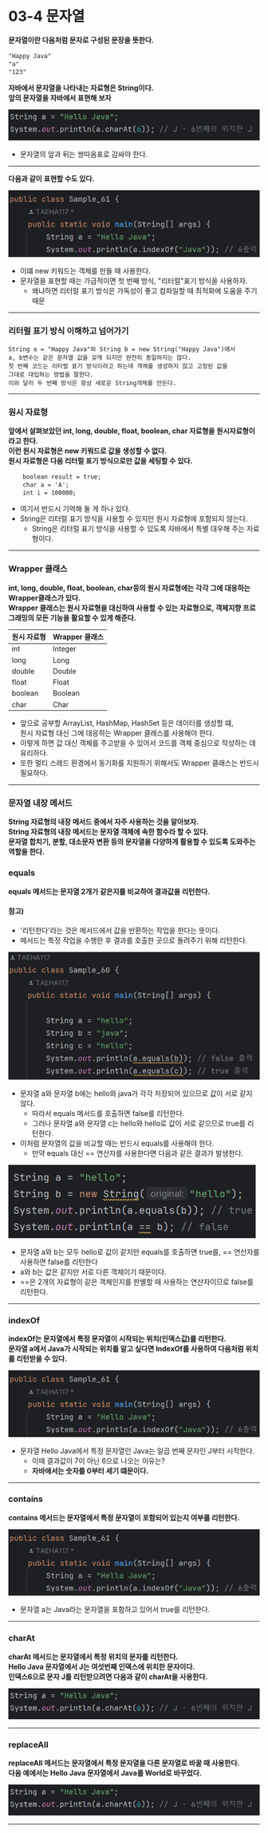 # 03-4 문자열
<b>문자열이란 다음처럼 문자로 구성된 문장을 뜻한다.</b>
```
"Happy Java"
"a"
"123"
```
<b>자바에서 문자열을 나타내는 자료형은 String이다. <br>
앞의 문자열을 자바에서 표현해 보자</b>

![img.png](image/img.png)

* 문자열의 앞과 뒤는 쌍따옴표로 감싸야 한다.

---

<b>다음과 같이 표현할 수도 있다.</b>

![img_1.png](image/img_1.png)

* 이떄 new 키워드는 객체를 만들 때 사용한다.
* 문자열을 표현할 때는 가급적이면 첫 번째 방식, "리터럴"표기 방식을 사용하자.
  - 왜냐하면 리터럴 표기 방식은 가독성이 좋고 컴파일할 때 최적화에 도움을 주기 때문

---
### 리터럴 표기 방식 이해하고 넘어가기
```
String a = "Happy Java"와 String b = new String("Happy Java")에서
a, b변수는 같은 문자열 값을 갖게 되지만 완전히 동일하지는 않다.
첫 번째 코드는 리터럴 표기 방식이라고 하는데 객체를 생성하지 않고 고정된 값을
그대로 대입하는 방법을 말한다.
이와 달리 두 번째 방식은 항상 새로운 String객체를 만든다.
```

---

### 원시 자료형
<b> 앞에서 살펴보았던 int, long, double, float, boolean, char 자료형을 원시자료형이라고 한다.<br>
이런 원시 자료형은 new 키워드로 값을 생성할 수 없다. <br>
원시 자료형은 다음 리터럴 표기 방식으로만 값을 세팅할 수 있다.</b>

```
    boolean result = true;
    char a = 'A';
    int i = 100000;
```

* 여기서 반드시 기억해 둘 게 하나 있다.
* String은 리터럴 표기 방식을 사용할 수 있지만 원시 자료형에 포함되지 않는다.
  - String은 리터럴 표기 방식을 사용할 수 있도록 자바에서 특별 대우해 주는 자료형이다.
---

### Wrapper 클래스
<b>int, long, double, float, boolean, char등의 원시 자료형에는 각각 그에 대응하는 Wrapper클래스가 있다.<br>
Wrapper 클래스는 원시 자료형을 대신하여 사용할 수 있는 자료형으로, 객체지향 프로그래밍의 모든 기능을 활요할 수 있게 해준다.</b>

| 원시 자료형  | Wrapper 클래스 |
|---------|-------------|
| int     | Integer     |
| long    | Long        |
| double  | Double      |
| float   | Float       |
| boolean | Boolean     |
| char    | Char        |

* 앞으로 공부할 ArrayList, HashMap, HashSet 등은 데이터를 생성할 떄, <br>
원시 자료형 대신 그에 대응하는 Wrapper 클래스를 사용해야 한다.
* 이렇게 하면 값 대신 객체를 주고받을 수 있어서 코드를 객체 중심으로 작성하는 데 유리하다.
* 또한 멀티 스레드 환경에서 동기화를 지원하기 위해서도 Wrapper 클래스는 반드시 필요하다.

---

### 문자열 내장 메서드
<b>String 자료형의 내장 메서드 중에서 자주 사용하는 것을 알아보자.<br>
String 자료형의 내장 메서드는 문자열 객체에 속한 함수라 할 수 있다.<br>
문자열 합치기, 분할, 대소문자 변환 등의 문자열을 다양하게 활용할 수 있도록 도와주는 역할을 한다.</b>

### equals
<b> equals 메서드는 문자열 2개가 같은지를 비교하여 결과값을 리턴한다. </b><br>

#### 참고) 

* '리턴한다'라는 것은 메서드에서 값을 반환하는 작업을 한다는 뜻이다.
* 메서드는 특정 작업을 수행한 후 결과를 호출한 곳으로 돌려주기 위해 리턴한다.

![img_3.png](image/img_3.png)

* 문자열 a와 문자열 b에는 hello와 java가 각각 저장되어 있으므로 값이 서로 같지 않다. 
  - 따라서 equals 메서드를 호출하면 false를 리턴한다.
  - 그러나 문자열 a와 문자열 c는 hello와 hello로 값이 서로 같으므로 true를 리턴한다.
* 이처럼 문자열의 값을 비교할 때는 반드시 equals를 사용해야 한다.
  - 만약 equals 대신 == 연산자를 사용한다면 다음과 같은 결과가 발생한다.

![img_2.png](image/img_2.png)

* 문자열 a와 b는 모두 hello로 값이 같지만 equals를 호출하면 true를, == 연산자를 사용하면 false를 리턴한다
* a와 b는 값은 같지만 서로 다른 객체이기 때문이다.
* ==은 2개의 자료형이 같은 객체인지를 판별할 때 사용하는 연산자이므로 false를 리턴한다.

---

### indexOf
<b> indexOf는 문자열에서 특정 문자열이 시작되는 위치(인덱스값)를 리턴한다.<br>
문자열 a에서 Java가 시작되는 위치를 알고 싶다면 IndexOf를 사용하여 다음처럼 위치를 리턴받을 수 있다.</b>

![img_1.png](image/img_1.png)

* 문자열 Hello Java에서 특정 문자열인 Java는 일곱 번째 문자인 J부터 시작한다.
  - 이때 결과값이 7이 아닌 6으로 나오는 이유는?
  - <b>자바에서는 숫자를 0부터 세기 떄문이다.</b>

---

### contains
<b> contains 메서드는 문자열에서 특정 문자열이 포함되어 있는지 여부를 리턴한다.</b>

![img_1.png](image/img_1.png)

* 문자열 a는 Java라는 문자열을 포함하고 있어서 true를 리턴한다.

---

### charAt
<b>charAt 메서드는 문자열에서 특정 위치의 문자를 리턴한다.<br>
Hello Java 문자열에서 J는 여섯번째 인덱스에 위치한 문자이다.<br>
인덱스6으로 문자 J를 리턴받으려면 다음과 같이 charAt을 사용한다.</b>

![img.png](image/img.png)

---

### replaceAll
<b>replaceAll 메서드는 문자열에서 특정 문자열을 다른 문자열로 바꿀 때 사용한다.<br>
다음 예에서는 Hello Java 문자열에서 Java를 World로 바꾸었다.

![img.png](image/img.png)

---





